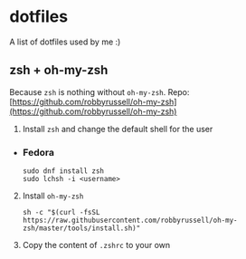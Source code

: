 # dotfiles
A list of dotfiles used by me :)

## zsh + oh-my-zsh
Because `zsh` is nothing without `oh-my-zsh`.
Repo: [https://github.com/robbyrussell/oh-my-zsh](https://github.com/robbyrussell/oh-my-zsh)

1. Install `zsh` and change the default shell for the user

  * ### Fedora

    ```
    sudo dnf install zsh
    sudo lchsh -i <username>
    ```

2. Install `oh-my-zsh`

    ```
    sh -c "$(curl -fsSL https://raw.githubusercontent.com/robbyrussell/oh-my-zsh/master/tools/install.sh)"
    ```

3. Copy the content of `.zshrc` to your own

